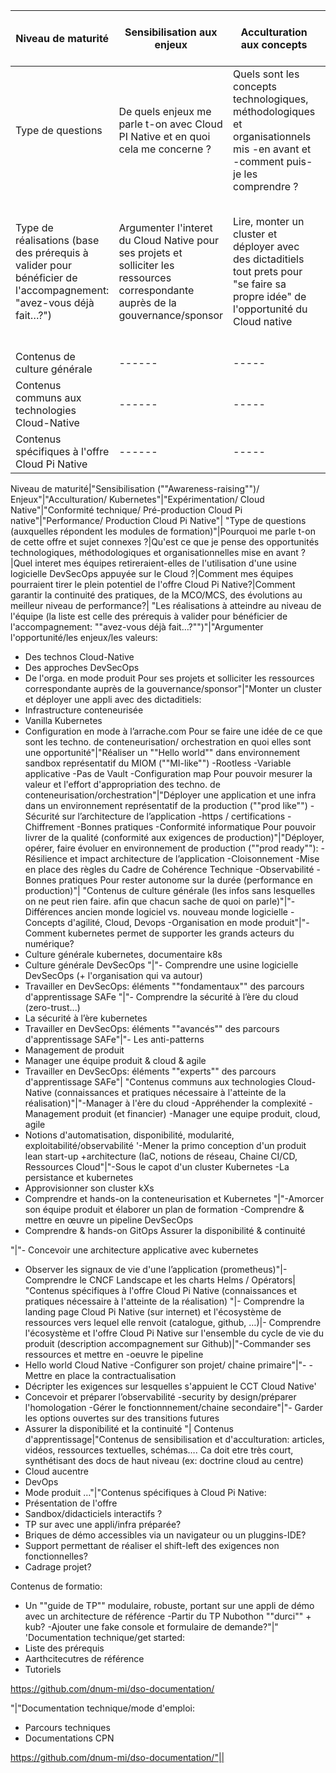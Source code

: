 

Niveau de maturité|	Sensibilisation aux enjeux|Acculturation aux concepts|Expérimentation pour la prise en main| Conformité technique pour la construction|Performance pour la production|
|------|------|-----|-----|-----|-----|
| Type de questions| De quels enjeux me parle t-on avec Cloud PI Native et en quoi cela me concerne ?| Quels sont les concepts technologiques, méthodologiques et organisationnels mis -en avant et -comment puis-je les comprendre ?| Quelle valeur mes équipes de production retiraient-elles d'un socle Cloud Native (usine DevSecOps appuyée sur le cloud)?| Comment les projets peuvent tirer le plein potentiel d'une offre Cloud Native?| Comment garantir la continuité des pratiques, la MCO/MCS et les évolutions au meilleur niveau de performances?|
|Type de réalisations (base des prérequis à valider pour bénéficier de l'accompagnement: "avez-vous déjà fait…?") | Argumenter l'interet du Cloud Native pour ses projets et solliciter les ressources correspondante auprès de la gouvernance/sponsor| Lire, monter un cluster et déployer avec des dictaditiels tout prets pour "se faire sa propre idée" de l'opportunité du Cloud native |	Réaliser un "Hello world" dans un environnement sandbox pour pouvoir mesurer la valeur et l'effort d'appropriation du Cloud Native| Déployer une application et une infra dans un environnement représentatif de la production pour pouvoir livrer des produits de qualité| Déployer, opérer, faire évoluer en environnement de production pour rester autonome sur la durée (performance en production)|
|Contenus de culture générale|------|-----|-----|-----|-----|
|Contenus communs aux technologies Cloud-Native|------|-----|-----|-----|-----|
|Contenus spécifiques à l'offre Cloud Pi Native|------|-----|-----|-----|-----|





Niveau de maturité|"Sensibilisation (""Awareness-raising"")/
Enjeux"|"Acculturation/
Kubernetes"|"Expérimentation/
Cloud Native"|"Conformité technique/
Pré-production Cloud Pi native"|"Performance/
Production Cloud Pi Native"|
"Type de questions 
(auxquelles répondent les modules de formation)"|Pourquoi me parle t-on de cette offre et sujet connexes ?|Qu'est ce que je pense des opportunités technologiques, méthodologiques et organisationnelles mise en avant ?|Quel interet mes équipes retireraient-elles de l'utilisation d'une usine logicielle DevSecOps appuyée sur le Cloud ?|Comment mes équipes pourraient tirer le plein potentiel de l'offre Cloud Pi Native?|Comment garantir la continuité des pratiques, de la MCO/MCS, des évolutions au meilleur niveau de performance?|
"Les réalisations à atteindre au niveau de l'équipe
(la liste est celle des prérequis à valider pour bénéficier de l'accompagnement: ""avez-vous déjà fait…?"")"|"Argumenter l'opportunité/les enjeux/les valeurs:
- Des technos Cloud-Native
- Des approches DevSecOps
- De l'orga. en mode produit
Pour ses projets et solliciter les ressources correspondante auprès de la gouvernance/sponsor"|"Monter un cluster et déployer une appli avec des dictaditiels:
- Infrastructure conteneurisée
- Vanilla Kubernetes 
- Configuration en mode à l’arrache.com
Pour se faire une idée de ce que sont les techno. de conteneurisation/ orchestration en quoi elles sont une opportunité"|"Réaliser un ""Hello world"" dans environnement sandbox représentatif du MIOM (""MI-like"")
-Rootless
-Variable applicative
-Pas de Vault
-Configuration map
Pour pouvoir mesurer la valeur et l'effort d'appropriation des techno. de conteneurisation/orchestration"|"Déployer une application et une infra dans un environnement représentatif de la production (""prod like"")
-Sécurité sur l’architecture de l’application
-https / certifications
-Chiffrement
-Bonnes pratiques
-Conformité informatique
Pour pouvoir livrer de la qualité (conformité aux exigences de production)"|"Déployer, opérer, faire évoluer en environnement de production (""prod ready""):
-Résilience et impact architecture de l’application
-Cloisonnement
-Mise en place des règles du Cadre de Cohérence Technique
-Observabilité
-Bonnes pratiques
Pour rester autonome sur la durée (performance en production)"|
"Contenus de culture générale
(les infos sans lesquelles on ne peut rien faire. afin que chacun sache de quoi on parle)"|"-Différences ancien monde logiciel vs. nouveau monde logicielle
-Concepts d'agilité, Cloud, Devops
-Organisation en mode produit"|"- Comment kubernetes permet de supporter les grands acteurs du numérique?
- Culture générale kubernetes, documentaire k8s
- Culture générale DevSecOps 
"|"- Comprendre une usine logicielle DevSecOps (+ l'organisation qui va autour)
- Travailler en DevSecOps: éléments ""fondamentaux"" des parcours d'apprentissage SAFe
"|"- Comprendre la sécurité à l’ère du cloud (zero-trust...)
- La sécurité à l’ère  kubernetes
- Travailler en DevSecOps: éléments ""avancés"" des parcours d'apprentissage SAFe"|"- Les anti-patterns
- Management de produit
- Manager une équipe produit & cloud & agile
- Travailler en DevSecOps: éléments ""experts"" des parcours d'apprentissage SAFe"|
"Contenus communs aux technologies Cloud-Native
(connaissances et pratiques nécessaire à l'atteinte de la réalisation)"|"-Manager à l'ère du cloud
-Appréhender la complexité
-Management produit (et financier)
-Manager une equipe produit, cloud, agile
- Notions d'automatisation, disponibilité, modularité, exploitabilité/observabilité
'-Mener la primo conception d'un produit lean start-up +architecture (IaC, notions de réseau, Chaine CI/CD, Ressources Cloud"|"-Sous le capot d'un cluster Kubernetes
-La persistance et kubernetes
- Approvisionner son cluster kXs
- Comprendre et hands-on la conteneurisation et Kubernetes
"|"-Amorcer son équipe produit et élaborer un plan de formation
-Comprendre & mettre en œuvre un pipeline DevSecOps
- Comprendre & hands-on GitOps
Assurer la disponibilité & continuité

"|"- Concevoir une architecture applicative avec kubernetes
- Observer les signaux de vie d'une l’application (prometheus)"|- Comprendre le CNCF Landscape et les charts Helms / Opérators|
"Contenus spécifiques à l'offre Cloud Pi Native
(connaissances et pratiques nécessaire à l'atteinte de la réalisation)
"|- Comprendre la landing page Cloud Pi Native (sur internet) et l'écosystème de ressources vers lequel elle renvoit (catalogue, github, …)|- Comprendre l'écosystème et l'offre Cloud Pi Native sur l'ensemble du cycle de vie du produit (description accompagnement sur Github)|"-Commander ses ressources et mettre en -oeuvre le pipeline
- Hello world Cloud Native
-Configurer son projet/ chaine primaire"|"- -Mettre en place la contractualisation
- Décripter les exigences sur lesquelles s'appuient le CCT Cloud Native'
- Concevoir et préparer l’observabilité
-security by design/préparer l'homologation
-Gérer le fonctionnnement/chaine secondaire"|"- Garder les options ouvertes sur des transitions futures
- Assurer la disponibilité et la continuité
"|
Contenus d'apprentissage|"Contenus de sensibilisation et d'acculturation:  articles, vidéos, ressources textuelles, schémas…. Ca doit etre très court, synthétisant des docs de haut niveau (ex: doctrine cloud au centre)
- Cloud aucentre
- DevOps
- Mode produit
…"|"Contenus spécifiques à Cloud Pi Native: 
- Présentation de l'offre
- Sandbox/didacticiels interactifs ?
- TP sur avec une appli/infra préparée?
- Briques de démo accessibles via un navigateur ou un pluggins-IDE?
- Support permettant de réaliser el shift-left des exigences non fonctionnelles?
- Cadrage projet? 

Contenus de formatio:
- Un ""guide de TP"" modulaire, robuste, portant sur une appli de démo avec un architecture de référence
-Partir du TP Nubothon ""durci"" + kub?
-Ajouter une fake console et formulaire de demande?"|"
'Documentation technique/get started: 
- Liste des prérequis
- Aarthcitecutres de référence
- Tutoriels

https://github.com/dnum-mi/dso-documentation/

"|"Documentation technique/mode d'emploi: 
- Parcours techniques
- Documentations CPN 

https://github.com/dnum-mi/dso-documentation/"||



